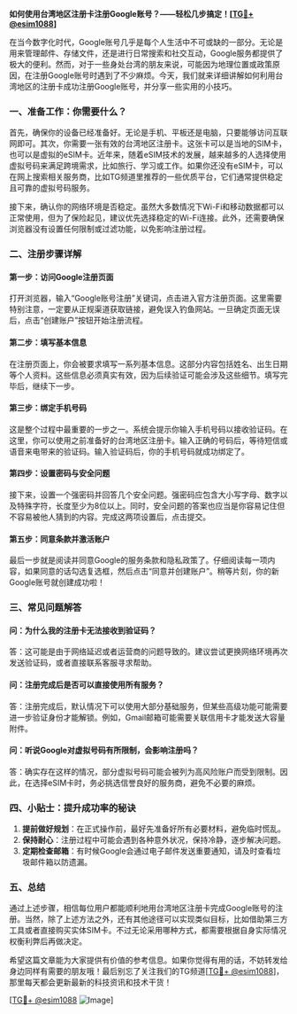 **如何使用台湾地区注册卡注册Google账号？——轻松几步搞定！[[TG💪+ @esim1088](https://t.me/s/esim1088)]**

在当今数字化时代，Google账号几乎是每个人生活中不可或缺的一部分。无论是用来管理邮件、存储文件，还是进行日常搜索和社交互动，Google服务都提供了极大的便利。然而，对于一些身处台湾的朋友来说，可能因为地理位置或政策原因，在注册Google账号时遇到了不少麻烦。今天，我们就来详细讲解如何利用台湾地区的注册卡成功注册Google账号，并分享一些实用的小技巧。

### **一、准备工作：你需要什么？**

首先，确保你的设备已经准备好。无论是手机、平板还是电脑，只要能够访问互联网即可。其次，你需要一张有效的台湾地区注册卡。这张卡可以是当地的SIM卡，也可以是虚拟的eSIM卡。近年来，随着eSIM技术的发展，越来越多的人选择使用虚拟号码来满足跨境需求，比如旅行、学习或工作。如果你还没有eSIM卡，可以在网上搜索相关服务商，比如TG频道里推荐的一些优质平台，它们通常提供稳定且可靠的虚拟号码服务。

接下来，确认你的网络环境是否稳定。虽然大多数情况下Wi-Fi和移动数据都可以正常使用，但为了保险起见，建议优先选择稳定的Wi-Fi连接。此外，还需要确保浏览器没有设置任何限制或过滤功能，以免影响注册过程。

### **二、注册步骤详解**

#### **第一步：访问Google注册页面**

打开浏览器，输入“Google账号注册”关键词，点击进入官方注册页面。这里需要特别注意，一定要从正规渠道获取链接，避免误入钓鱼网站。一旦确定页面无误后，点击“创建账户”按钮开始注册流程。

#### **第二步：填写基本信息**

在注册页面上，你会被要求填写一系列基本信息。这部分内容包括姓名、出生日期等个人资料。这些信息必须真实有效，因为后续验证可能会涉及这些细节。填写完毕后，继续下一步。

#### **第三步：绑定手机号码**

这是整个过程中最重要的一步之一。系统会提示你输入手机号码以接收验证码。在这里，你可以使用之前准备好的台湾地区注册卡。输入正确的号码后，等待短信或语音来电带来的验证码。输入验证码后，你的手机号码就成功绑定了。

#### **第四步：设置密码与安全问题**

接下来，设置一个强密码并回答几个安全问题。强密码应包含大小写字母、数字以及特殊字符，长度至少为8位以上。同时，安全问题的答案也应当是你容易记住但不容易被他人猜到的内容。完成这两项设置后，点击提交。

#### **第五步：同意条款并激活账户**

最后一步就是阅读并同意Google的服务条款和隐私政策了。仔细阅读每一项内容，如果同意的话勾选复选框，然后点击“同意并创建账户”。稍等片刻，你的新Google账号就创建成功啦！

### **三、常见问题解答**

#### **问：为什么我的注册卡无法接收到验证码？**

答：这可能是由于网络延迟或者运营商的问题导致的。建议尝试更换网络环境再次发送验证码，或者直接联系客服寻求帮助。

#### **问：注册完成后是否可以直接使用所有服务？**

答：注册完成后，默认情况下可以使用大部分基础服务，但某些高级功能可能需要进一步验证身份才能解锁。例如，Gmail邮箱可能需要关联信用卡才能发送大容量附件。

#### **问：听说Google对虚拟号码有所限制，会影响注册吗？**

答：确实存在这样的情况，部分虚拟号码可能会被列为高风险账户而受到限制。因此，在选择eSIM卡时，务必挑选信誉良好的服务商，避免不必要的麻烦。

### **四、小贴士：提升成功率的秘诀**

1. **提前做好规划**：在正式操作前，最好先准备好所有必要材料，避免临时慌乱。
2. **保持耐心**：注册过程中可能会遇到各种意外状况，保持冷静，逐步解决问题。
3. **定期检查邮箱**：有时候Google会通过电子邮件发送重要通知，请及时查看垃圾邮件箱以防遗漏。

### **五、总结**

通过上述步骤，相信每位用户都能顺利地用台湾地区注册卡完成Google账号的注册。当然，除了上述方法之外，还有其他途径可以实现类似目标，比如借助第三方工具或者直接购买实体SIM卡。不过无论采用哪种方式，都需要根据自身实际情况权衡利弊后再做决定。

希望这篇文章能为大家提供有价值的参考信息。如果你觉得有用的话，不妨转发给身边同样有需要的朋友哦！最后别忘了关注我们的TG频道[[TG💪+ @esim1088](https://t.me/s/esim1088)]，那里每天都会更新最新的科技资讯和技术干货！

[[TG💪+ @esim1088](https://t.me/s/esim1088) ![Image](https://i.postimg.cc/4NQfJmqS/Snipaste-2025-05-13-00-14-12.png)]
